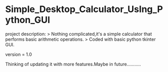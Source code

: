 # Simple_Desktop_Calculator_UsIng_Python_GUI

project description:
     > Nothing complicated,it's a simple calculator that performs basic arithmetic operations.
     > Coded with basic python tkinter GUI.

version = 1.0

Thinking of updating it with more features.Maybe in future...........
